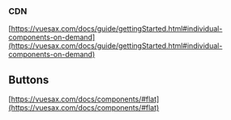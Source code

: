 ### CDN

[https://vuesax.com/docs/guide/gettingStarted.html#individual-components-on-demand](https://vuesax.com/docs/guide/gettingStarted.html#individual-components-on-demand)

## Buttons

[https://vuesax.com/docs/components/#flat](https://vuesax.com/docs/components/#flat)
